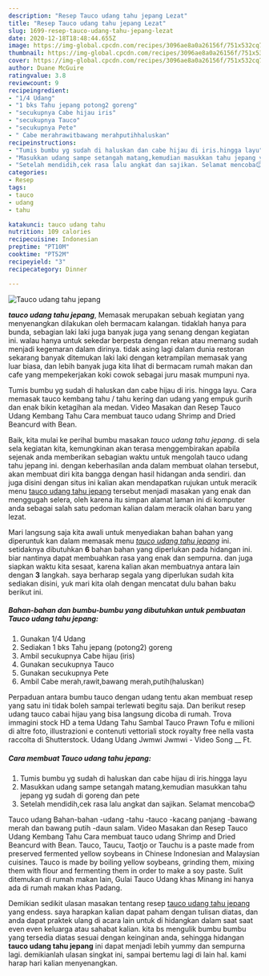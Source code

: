 ```yaml
---
description: "Resep Tauco udang tahu jepang Lezat"
title: "Resep Tauco udang tahu jepang Lezat"
slug: 1699-resep-tauco-udang-tahu-jepang-lezat
date: 2020-12-18T18:48:44.655Z
image: https://img-global.cpcdn.com/recipes/3096ae8a0a26156f/751x532cq70/tauco-udang-tahu-jepang-foto-resep-utama.jpg
thumbnail: https://img-global.cpcdn.com/recipes/3096ae8a0a26156f/751x532cq70/tauco-udang-tahu-jepang-foto-resep-utama.jpg
cover: https://img-global.cpcdn.com/recipes/3096ae8a0a26156f/751x532cq70/tauco-udang-tahu-jepang-foto-resep-utama.jpg
author: Duane McGuire
ratingvalue: 3.8
reviewcount: 9
recipeingredient:
- "1/4 Udang"
- "1 bks Tahu jepang potong2 goreng"
- "secukupnya Cabe hijau iris"
- "secukupnya Tauco"
- "secukupnya Pete"
- " Cabe merahrawitbawang merahputihhaluskan"
recipeinstructions:
- "Tumis bumbu yg sudah di haluskan dan cabe hijau di iris.hingga layu"
- "Masukkan udang sampe setangah matang,kemudian masukkan tahu jepang yg sudah di goreng dan pete"
- "Setelah mendidih,cek rasa lalu angkat dan sajikan. Selamat mencoba😊"
categories:
- Resep
tags:
- tauco
- udang
- tahu

katakunci: tauco udang tahu 
nutrition: 109 calories
recipecuisine: Indonesian
preptime: "PT10M"
cooktime: "PT52M"
recipeyield: "3"
recipecategory: Dinner

---
```



![Tauco udang tahu jepang](https://img-global.cpcdn.com/recipes/3096ae8a0a26156f/751x532cq70/tauco-udang-tahu-jepang-foto-resep-utama.jpg)

<b><i>tauco udang tahu jepang</i></b>, Memasak merupakan sebuah kegiatan yang menyenangkan dilakukan oleh bermacam kalangan. tidaklah hanya para bunda, sebagian laki laki juga banyak juga yang senang dengan kegiatan ini. walau hanya untuk sekedar berpesta dengan rekan atau memang sudah menjadi kegemaran dalam dirinya. tidak asing lagi dalam dunia restoran sekarang banyak ditemukan laki laki dengan ketrampilan memasak yang luar biasa, dan lebih banyak juga kita lihat di bermacam rumah makan dan cafe yang mempekerjakan koki cowok sebagai juru masak mumpuni nya.

Tumis bumbu yg sudah di haluskan dan cabe hijau di iris. hingga layu. Cara memasak tauco kembang tahu / tahu kering dan udang yang empuk gurih dan enak bikin ketagihan ala medan. Video Masakan dan Resep Tauco Udang Kembang Tahu Cara membuat tauco udang Shrimp and Dried Beancurd with Bean.

Baik, kita mulai ke perihal bumbu masakan <i>tauco udang tahu jepang</i>. di sela sela kegiatan kita, kemungkinan akan terasa menggembirakan apabila sejenak anda memberikan sebagian waktu untuk mengolah tauco udang tahu jepang ini. dengan keberhasilan anda dalam membuat olahan tersebut, akan membuat diri kita bangga dengan hasil hidangan anda sendiri. dan juga disini dengan situs ini kalian akan mendapatkan rujukan untuk meracik menu <u>tauco udang tahu jepang</u> tersebut menjadi masakan yang enak dan menggugah selera, oleh karena itu simpan alamat laman ini di komputer anda sebagai salah satu pedoman kalian dalam meracik olahan baru yang lezat.


Mari langsung saja kita awali untuk menyediakan bahan bahan yang diperuntuk kan dalam memasak menu <u><i>tauco udang tahu jepang</i></u> ini. setidaknya dibutuhkan <b>6</b> bahan bahan yang diperlukan pada hidangan ini. biar nantinya dapat membuahkan rasa yang enak dan sempurna. dan juga siapkan waktu kita sesaat, karena kalian akan membuatnya antara lain dengan <b>3</b> langkah. saya berharap segala yang diperlukan sudah kita sediakan disini, yuk mari kita olah dengan mencatat dulu bahan baku berikut ini.

<!--inarticleads1-->

##### Bahan-bahan dan bumbu-bumbu yang dibutuhkan untuk pembuatan Tauco udang tahu jepang:

1. Gunakan 1/4 Udang
1. Sediakan 1 bks Tahu jepang (potong2) goreng
1. Ambil secukupnya Cabe hijau (iris)
1. Gunakan secukupnya Tauco
1. Gunakan secukupnya Pete
1. Ambil  Cabe merah,rawit,bawang merah,putih(haluskan)


Perpaduan antara bumbu tauco dengan udang tentu akan membuat resep yang satu ini tidak boleh sampai terlewati begitu saja. Dan berikut resep udang tauco cabai hijau yang bisa langsung dicoba di rumah. Trova immagini stock HD a tema Udang Tahu Sambal Tauco Prawn Tofu e milioni di altre foto, illustrazioni e contenuti vettoriali stock royalty free nella vasta raccolta di Shutterstock. Udang Udang Jwmwi Jwmwi - Video Song __ Ft. 

<!--inarticleads2-->

##### Cara membuat Tauco udang tahu jepang:

1. Tumis bumbu yg sudah di haluskan dan cabe hijau di iris.hingga layu
1. Masukkan udang sampe setangah matang,kemudian masukkan tahu jepang yg sudah di goreng dan pete
1. Setelah mendidih,cek rasa lalu angkat dan sajikan. Selamat mencoba😊


Tauco udang Bahan-bahan -udang -tahu -tauco -kacang panjang -bawang merah dan bawang putih -daun salam. Video Masakan dan Resep Tauco Udang Kembang Tahu Cara membuat tauco udang Shrimp and Dried Beancurd with Bean. Tauco, Taucu, Taotjo or Tauchu is a paste made from preserved fermented yellow soybeans in Chinese Indonesian and Malaysian cuisines. Tauco is made by boiling yellow soybeans, grinding them, mixing them with flour and fermenting them in order to make a soy paste. Sulit ditemukan di rumah makan lain, Gulai Tauco Udang khas Minang ini hanya ada di rumah makan khas Padang. 

Demikian sedikit ulasan masakan tentang resep <u>tauco udang tahu jepang</u> yang endess. saya harapkan kalian dapat paham dengan tulisan diatas, dan anda dapat praktek ulang di acara lain untuk di hidangkan dalam saat saat even even keluarga atau sahabat kalian. kita bs mengulik bumbu bumbu yang tersedia diatas sesuai dengan keinginan anda, sehingga hidangan <b>tauco udang tahu jepang</b> ini dapat menjadi lebih yummy dan sempurna lagi. demikianlah ulasan singkat ini, sampai bertemu lagi di lain hal. kami harap hari kalian menyenangkan.
